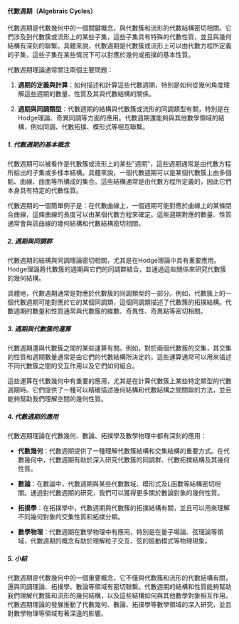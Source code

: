 #### 代數週期（Algebraic Cycles）

代數週期是代數幾何中的一個關鍵概念，與代數簇和流形的代數結構密切相關。它們涉及到代數簇或流形上的某些子集，這些子集具有特殊的代數性質，並且與幾何結構有深刻的聯繫。具體來說，代數週期是代數簇或流形上可以由代數方程所定義的子集，這些子集在某些情況下可以對應於幾何或拓撲的基本性質。

代數週期理論通常關注兩個主要問題：

1. **週期的定義與計算**：如何描述和計算這些代數週期，特別是如何從幾何角度理解這些週期的數量、性質及其與代數結構的關係。
   
2. **週期與同調類型**：代數週期的結構與代數簇或流形的同調類型有關，特別是在Hodge理論、奇異同調等方面的應用。代數週期還能夠與其他數學領域的結構，例如同調、代數拓撲、模形式等相互聯繫。

##### 1. 代數週期的基本概念

代數週期可以被看作是代數簇或流形上的某些"週期"，這些週期通常是由代數方程所給出的子集或多樣本結構。具體來說，一個代數週期可以是某個代數簇上由多個點、曲線、曲面等所構成的集合。這些結構通常是由代數方程所定義的，因此它們本身具有特定的代數性質。

代數週期的一個簡單例子是：在代數曲線上，一個週期可能對應於曲線上的某條閉合曲線，這條曲線的長度可以由某個代數方程來確定。這些週期對應的數量、性質通常會與該曲線的幾何結構和代數結構密切相關。

##### 2. 週期與同調群

代數週期的結構與同調理論密切相關，尤其是在Hodge理論中具有重要應用。Hodge理論將代數簇的週期與它們的同調群結合，並通過這些關係來研究代數簇的幾何結構。

具體地，代數週期通常是對應於代數簇的同調類型的一部分。例如，代數簇上的一個代數週期可能對應於它的某個同調類，這個同調類描述了代數簇的拓撲結構。代數週期的數量和性質通常與代數簇的維數、奇異性、奇異點等密切相關。

##### 3. 週期與代數簇的運算

代數週期還與代數簇之間的某些運算有關。例如，對於兩個代數簇的交集，其交集的性質和週期數量通常是由它們的代數結構所決定的。這些運算通常可以用來描述不同代數簇之間的交互作用以及它們如何組合。

這些運算在代數幾何中有重要的應用，尤其是在計算代數簇上某些特定類型的代數週期時。它們提供了一種可以精確描述幾何結構和代數結構之間關聯的方法，並且能夠幫助我們理解空間的幾何性質。

##### 4. 代數週期的應用

代數週期理論在代數幾何、數論、拓撲學及數學物理中都有深刻的應用：

- **代數幾何**：代數週期提供了一種理解代數簇結構和交集結構的重要方式。在代數幾何中，代數週期有助於深入研究代數簇的同調群、代數拓撲結構及其幾何性質。

- **數論**：在數論中，代數週期與某些代數數域、模形式及L函數等結構密切相關。通過對代數週期的研究，我們可以獲得更多關於數論對象的幾何性質。

- **拓撲學**：在拓撲學中，代數週期與代數簇的拓撲結構有關，並且可以用來理解不同幾何對象的交集性質和拓撲分類。

- **數學物理**：代數週期在數學物理中有應用，特別是在量子場論、弦理論等領域，代數週期的概念有助於理解粒子交互、弦的振動模式等物理現象。

##### 5. 小結

代數週期是代數幾何中的一個重要概念，它不僅與代數簇和流形的代數結構有關，還與同調理論、拓撲學、數論等領域有密切聯繫。代數週期的結構和性質能夠幫助我們理解代數簇和流形的幾何結構，以及這些結構如何與其他數學對象相互作用。代數週期理論的發展推動了代數幾何、數論、拓撲學等數學領域的深入研究，並且對數學物理等領域有著深遠的影響。